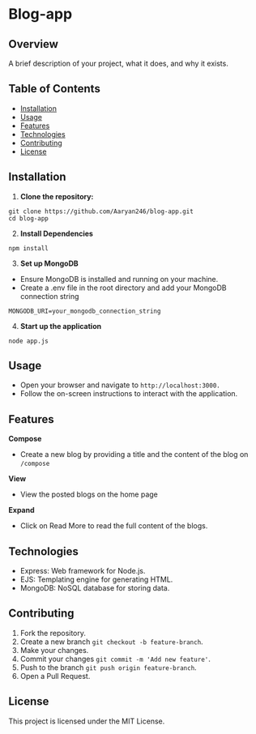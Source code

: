 # Blog-app

## Overview

A brief description of your project, what it does, and why it exists.

## Table of Contents

- [Installation](#installation)
- [Usage](#usage)
- [Features](#features)
- [Technologies](#technologies)
- [Contributing](#contributing)
- [License](#license)

## Installation

1. **Clone the repository:**
```
git clone https://github.com/Aaryan246/blog-app.git
cd blog-app
```
2. **Install Dependencies**
```
npm install
```
3. **Set up MongoDB**  
- Ensure MongoDB is installed and running on your machine.  
- Create a .env file in the root directory and add your MongoDB connection string
```
MONGODB_URI=your_mongodb_connection_string
```
4. **Start up the application**
```
node app.js
```
## Usage  

- Open your browser and navigate to `http://localhost:3000.`  
- Follow the on-screen instructions to interact with the application.

## Features

**Compose**  
- Create a new blog by providing a title and the content of the blog on `/compose`

**View**  
- View the posted blogs on the home page

**Expand**  
- Click on Read More to read the full content of the blogs.

## Technologies  

+ Express: Web framework for Node.js.
+ EJS: Templating engine for generating HTML.
+ MongoDB: NoSQL database for storing data.


## Contributing  

1. Fork the repository.
2. Create a new branch `git checkout -b feature-branch`.
3. Make your changes.
4. Commit your changes `git commit -m 'Add new feature'`.
5. Push to the branch `git push origin feature-branch`.
6. Open a Pull Request.

## License  
This project is licensed under the MIT License.
